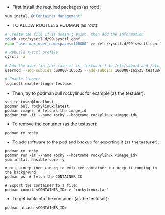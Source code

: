 * First install the required packages (as root):
```bash
yum install @"Container Management"
```

* TO ALLOW ROOTLESS PODMAN (as root):
```bash
# Create the file if it doesn't exist, then add the information
touch /etc/sysctl.d/99-sysctl.conf
echo "user.max_user_namespaces=100000" >> /etc/sysctl.d/99-sysctl.conf

# Rebuild sysctl profile
sysctl -a

# Add the user (in this case it is `testuser`) to /etc/subuid and /etc/subgid
usermod --add-subuids 100000-165535 --add-subgids 100000-165535 testuser

# Enable linger:
loginctl enable-linger testuser
```

* Then, try to podman pull rockylinux for example (as the testuser):
```
ssh testuser@localhost
podman pull rockylinux:latest
podman images  # fetches the image_id
podman run -it --name rocky --hostname rockylinux <image_id>
```

* To remove the container (as the testuser):
```
podman rm rocky
```

* To add software to the pod and backup for exporting it (as the testuser):
```
podman rm rocky
podman run -it --name rocky --hostname rockylinux <image_id>
yum install ansible-core -y

# HIT CTRL+p then CTRL+q to exit the container but keep it running in the background
podman ps  # fetch the CONTAINER ID

# Export the container to a file:
podman commit <CONTAINER_ID> > "rockylinux.tar"
```

* To get back into the container (as the testuser):
```
podman attach <CONTAINER_ID>
```
